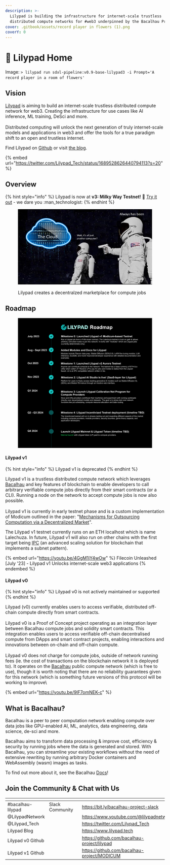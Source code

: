```yaml
---
description: >-
  Lilypad is building the infrastructure for internet-scale trustless
  distributed compute networks for #web3 underpinned by the Bacalhau Project.
cover: .gitbook/assets/record player in flowers (1).png
coverY: 0
---
```


# 🍃 Lilypad Home

Image: `> lilypad run sdxl-pipeline:v0.9-base-lilypad3 -i Prompt='A record player in a room of flowers'`

## Vision

[Lilypad](https://lilypad.tech) is aiming to build an internet-scale trustless distributed compute network for web3. Creating the infrastructure for use cases like AI inference, ML training, DeSci and more.\
\
Distributed computing will unlock the next generation of truly internet-scale models and applications in web3 and offer the tools for a true paradigm shift to an open and trustless internet.

Find Lilypad on [Github](https://github.com/Lilypad-Tech/lilypad) or visit [the blog](https://blog.lilypadnetwork.org/).&#x20;

{% embed url="https://twitter.com/Lilypad_Tech/status/1689528626440794113?s=20" %}

## Overview

{% hint style="info" %}
Lilypad is now at **v3: Milky Way Testnet!** :tada: [Try it out](https://docs.lilypad.tech/lilypad/lilypad-milkyway-testnet/quick-start) - we dare you :man\_technologist:
{% endhint %}

<figure><img src=".gitbook/assets/image (16) (1) (1).png" alt=""><figcaption><p>Lilypad creates a decentralzed marketplace for compute jobs</p></figcaption></figure>

## Roadmap

<figure><img src=".gitbook/assets/Group 1000002947 (2).png" alt=""><figcaption></figcaption></figure>

#### Lilypad v1

{% hint style="info" %}
Lilypad v1 is deprecated
{% endhint %}

Lilypad v1 is a trustless distributed compute network which leverages [Bacalhau](https://docs.bacalhau.org) and key features of blockchain to enable developers to call arbitrary verifiable compute jobs directly from their smart contracts (or a CLI). Running a node on the network to accept compute jobs is now also possible.\
\
Lilypad v1 is currently in early testnet phase and is a custom implementation of Modicum outlined in the paper: "[Mechanisms for Outsourcing Computation via a Decentralized Market](https://dl.acm.org/doi/pdf/10.1145/3401025.3401737)".

The Lilypad v1 testnet currently runs on an ETH localhost which is name Lalechuza. In future, Lilypad v1 will also run on other chains with the first target being [IPC](https://ipc.space) (an advanced scaling solution for blockchain that implements a subnet pattern).

{% embed url="https://youtu.be/4GgM1jY4wOw" %}
Filecoin Unleashed \[July '23] - Lilypad v1 Unlocks internet-scale web3 applications
{% endembed %}

#### Lilypad v0

{% hint style="info" %}
Lilypad v0 is not actively maintained or supported
{% endhint %}

Lilypad (v0) currently enables users to access verifiable, distributed off-chain compute directly from smart contracts.\
\
Lilypad v0 is a Proof of Concept project operating as an integration layer between Bacalhau compute jobs and solidity smart contracts. This integration enables users to access verifiable off-chain decentralised compute from DApps and smart contract projects, enabling interactions and innovations between on-chain and off-chain compute.\
\
Lilypad v0 does not charge for compute jobs, outside of network running fees (ie. the cost of transactions on the blockchain network it is deployed to). It operates on the [Bacalhau](https://www.docs.bacalhau.org) public compute network (which is free to use), though it is worth noting that there are no reliability guarantees given for this network (which is something future versions of this protocol will be working to improve\\

{% embed url="https://youtu.be/9lF7omNEK-c" %}

## What is Bacalhau?

Bacalhau is a peer to peer computation network enabling compute over data jobs like GPU-enabled AI, ML, analytics, data engineering, data science, de-sci and more.

Bacalhau aims to transform data processing & improve cost, efficiency & security by running jobs where the data is generated and stored. With Bacalhau, you can streamline your existing workflows without the need of extensive rewriting by running arbitrary Docker containers and WebAssembly (wasm) images as tasks.

To find out more about it, see the Bacalhau [Docs](https://docs.bacalhau.org/)!

## Join the Community & Chat with Us

<table data-column-title-hidden data-view="cards"><thead><tr><th></th><th data-hidden></th><th data-hidden></th><th data-hidden data-card-target data-type="content-ref"></th><th data-hidden data-card-cover data-type="files"></th></tr></thead><tbody><tr><td>#bacalhau-lilypad</td><td>Slack Community</td><td></td><td><a href="https://bit.ly/bacalhau-project-slack">https://bit.ly/bacalhau-project-slack</a></td><td><a href=".gitbook/assets/slack.png">slack.png</a></td></tr><tr><td>@LilypadNetwork</td><td></td><td></td><td><a href="https://www.youtube.com/@lilypadnetwork">https://www.youtube.com/@lilypadnetwork</a></td><td><a href=".gitbook/assets/8gzcr6RpGStvZFA2qRt4v6.jpg">8gzcr6RpGStvZFA2qRt4v6.jpg</a></td></tr><tr><td>@Lilypad_Tech</td><td></td><td></td><td><a href="https://twitter.com/Lilypad_Tech">https://twitter.com/Lilypad_Tech</a></td><td><a href=".gitbook/assets/twitter.jpeg">twitter.jpeg</a></td></tr><tr><td>Lilypad Blog</td><td></td><td></td><td><a href="https://www.lilypad.tech">https://www.lilypad.tech</a></td><td><a href=".gitbook/assets/Lilypad Pitch Deck Logo.png">Lilypad Pitch Deck Logo.png</a></td></tr><tr><td>Lilypad v0 Github</td><td></td><td></td><td><a href="https://github.com/bacalhau-project/lilypad">https://github.com/bacalhau-project/lilypad</a></td><td><a href=".gitbook/assets/github.png">github.png</a></td></tr><tr><td>Lilypad v1 Github</td><td></td><td></td><td><a href="https://github.com/bacalhau-project/MODICUM">https://github.com/bacalhau-project/MODICUM</a></td><td><a href=".gitbook/assets/github.png">github.png</a></td></tr></tbody></table>
